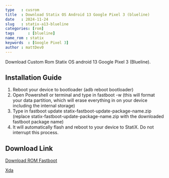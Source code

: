 ```yaml
---
type   : cusrom
title  : Download Statix OS Android 13 Google Pixel 3 (blueline)
date   : 2024-11-24
slug   : statix-a13-blueline
categories: [rom]
tags      : [blueline]
name_rom : statix
keywords  : [Google Pixel 3]
author : mattDev0
---
```


Download Custom Rom Statix OS android 13 Google Pixel 3 (Blueline).

## Installation Guide
1. Reboot your device to bootloader (adb reboot bootloader)
2. Open Powershell or terminal and type in fastboot -w (this will format your data partition, which will erase everything in on your device including the internal storage)
3. Type in fastboot update statix-fastboot-update-package-name.zip (replace statix-fastboot-update-package-name.zip with the downloaded fastboot package name)
4. It will automatically flash and reboot to your device to StatiX. Do not interrupt this process.

## Download Link
[Download ROM Fastboot](https://downloads.statixos.com/13-TIRAMISU/blueline/)

[Xda](https://xdaforums.com/t/rom-blueline-official-13-statixos-v6-2.4586987/#post-88688525)
